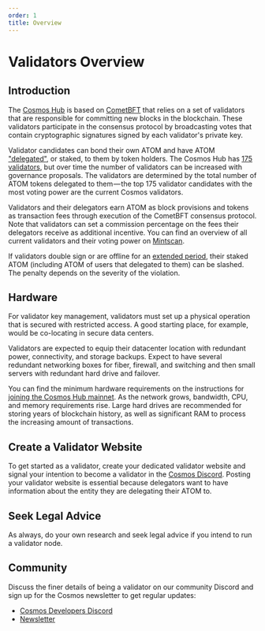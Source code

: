 ```yaml
---
order: 1
title: Overview
---
```


# Validators Overview

## Introduction

The [Cosmos Hub](../README.md) is based on [CometBFT](https://docs.cometbft.com/v0.34/introduction/what-is-cometbft) that relies on a set of validators that are responsible for committing new blocks in the blockchain. These validators participate in the consensus protocol by broadcasting votes that contain cryptographic signatures signed by each validator's private key.

Validator candidates can bond their own ATOM and have ATOM ["delegated"](../delegators/delegator-guide-cli.md), or staked, to them by token holders. The Cosmos Hub has [175 validators](https://www.mintscan.io/cosmos/proposals/66), but over time the number of validators can be increased with governance proposals. The validators are determined by the total number of ATOM tokens delegated to them — the top 175 validator candidates with the most voting power are the current Cosmos validators.

Validators and their delegators earn ATOM as block provisions and tokens as transaction fees through execution of the CometBFT consensus protocol. Note that validators can set a commission percentage on the fees their delegators receive as additional incentive. You can find an overview of all current validators and their voting power on [Mintscan](https://www.mintscan.io/cosmos/validators).

If validators double sign or are offline for an [extended period](./validator-faq.md#what-are-the-slashing-conditions), their staked ATOM (including ATOM of users that delegated to them) can be slashed. The penalty depends on the severity of the violation.

## Hardware

For validator key management, validators must set up a physical operation that is secured with restricted access. A good starting place, for example, would be co-locating in secure data centers.

Validators are expected to equip their datacenter location with redundant power, connectivity, and storage backups. Expect to have several redundant networking boxes for fiber, firewall, and switching and then small servers with redundant hard drive and failover.

You can find the minimum hardware requirements on the instructions for [joining the Cosmos Hub mainnet](../hub-tutorials/join-mainnet.md). As the network grows, bandwidth, CPU, and memory requirements rise. Large hard drives are recommended for storing years of blockchain history, as well as significant RAM to process the increasing amount of transactions.

## Create a Validator Website

To get started as a validator, create your dedicated validator website and signal your intention to become a validator in the [Cosmos Discord](https://discord.gg/cosmosnetwork). Posting your validator website is essential because delegators want to have information about the entity they are delegating their ATOM to.

## Seek Legal Advice

As always, do your own research and seek legal advice if you intend to run a validator node.

## Community

Discuss the finer details of being a validator on our community Discord and sign up for the Cosmos newsletter to get regular updates:

* [Cosmos Developers Discord](https://discord.gg/cosmosnetwork)
* [Newsletter](https://cosmos.network/updates/signup/)
